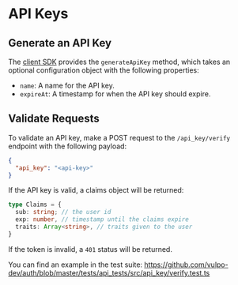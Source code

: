 # API Keys


## Generate an API Key

The [client SDK](https://auth.vulpo.dev/docs/web/overview) provides the `generateApiKey` method, which takes an optional configuration object with the following properties:

- `name`: A name for the API key.
- `expireAt`: A timestamp for when the API key should expire.


## Validate Requests

To validate an API key, make a POST request to the `/api_key/verify` endpoint with the following payload:

```json
{
  "api_key": "<api-key>"
}
```

If the API key is valid, a claims object will be returned:
```ts
type Claims = {
  sub: string; // the user id
  exp: number, // timestamp until the claims expire
  traits: Array<string>, // traits given to the user
}
```

If the token is invalid, a `401` status will be returned.

You can find an example in the test suite: https://github.com/vulpo-dev/auth/blob/master/tests/api_tests/src/api_key/verify.test.ts